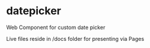 # datepicker
Web Component for custom date picker

Live files reside in /docs folder for presenting via Pages